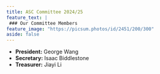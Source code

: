 ```yaml
---
title: ASC Committee 2024/25
feature_text: |
 ### Our Committee Members
feature_image: "https://picsum.photos/id/2451/200/300"
aside: false
---
```


- **President:** George Wang
- **Secretary:** Isaac Biddlestone
- **Treasurer:** Jiayi Li

